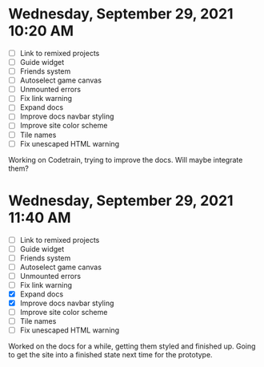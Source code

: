 # Wednesday, September 29, 2021 10:20 AM
- [ ] Link to remixed projects
- [ ] Guide widget
- [ ] Friends system
- [ ] Autoselect game canvas
- [ ] Unmounted errors
- [ ] Fix link warning
- [ ] Expand docs
- [ ] Improve docs navbar styling
- [ ] Improve site color scheme
- [ ] Tile names
- [ ] Fix unescaped HTML warning

Working on Codetrain, trying to improve the docs. Will maybe integrate them?

# Wednesday, September 29, 2021 11:40 AM
- [ ] Link to remixed projects
- [ ] Guide widget
- [ ] Friends system
- [ ] Autoselect game canvas
- [ ] Unmounted errors
- [ ] Fix link warning
- [X] Expand docs
- [X] Improve docs navbar styling
- [ ] Improve site color scheme
- [ ] Tile names
- [ ] Fix unescaped HTML warning

Worked on the docs for a while, getting them styled and finished up.
Going to get the site into a finished state next time for the prototype.
